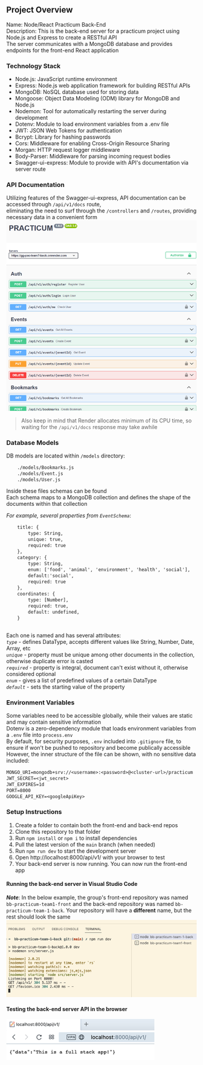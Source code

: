 ## Project Overview

Name: Node/React Practicum Back-End  
Description: This is the back-end server for a practicum project using Node.js and Express to create a RESTful API  
The server communicates with a MongoDB database and provides endpoints for the front-end React application

### Technology Stack

* Node.js: JavaScript runtime environment
* Express: Node.js web application framework for building RESTful APIs
* MongoDB: NoSQL database used for storing data
* Mongoose: Object Data Modeling (ODM) library for MongoDB and Node.js
* Nodemon: Tool for automatically restarting the server during development
* Dotenv: Module to load environment variables from a .env file
* JWT: JSON Web Tokens for authentication
* Bcrypt: Library for hashing passwords
* Cors: Middleware for enabling Cross-Origin Resource Sharing
* Morgan: HTTP request logger middleware
* Body-Parser: Middleware for parsing incoming request bodies
* Swagger-ui-express: Module to provide with API's documentation via server route 
    
### API Documentation

Utilizing features of the Swagger-ui-express, API documentation can be accessed through `/api/v1/docs` route,  
eliminating the need to surf through the `/controllers` and `/routes`, providing necessary data in a convenient form  
![Swagger Docs Image](https://github.com/Code-the-Dream-School/gg-pac-team7-back/raw/main/images/back-end-swagger-docs.PNG)  
> Also keep in mind that Render allocates minimum of its CPU time, so waiting for the `/api/v1/docs` response may take awhile     

### Database Models

DB models are located within `/models` directory:
```
    ./models/Bookmarks.js
    ./models/Event.js
    ./models/User.js
```
Inside these files schemas can be found     
Each schema maps to a MongoDB collection and defines the shape of the documents within that collection 

_For example, several properties from `EventSchema`_:
``` 
    title: {
        type: String,
        unique: true,
        required: true
    },
    category: {
        type: String,
        enum: ['food', 'animal', 'environment', 'health', 'social'],
        default:'social',
        required: true
    },
    coordinates: {
        type: [Number],
        required: true,
        default: undefined,
    }
    
```
Each one is named and has several attributes:   
_`type`_ - defines DataType, accepts different values like String, Number, Date, Array, etc   
_`unique`_ - property must be unique among other documents in the collection, otherwise duplicate error is casted   
_`required`_ - property is integral, document can't exist without it, otherwise considered optional   
_`enum`_ - gives a list of predefined values of a certain DataType  
_`default`_ - sets the starting value of the property

### Environment Variables

Some variables need to be accessible globally, while their values are static and may contain sensitive information  
Dotenv is a zero-dependency module that loads environment variables from a `.env` file into `process.env`  
By default, for security purposes, `.env` included into `.gitignore` file, to ensure if won't be pushed to repository and become publically accessible  
However, the inner structure of the file can be shown, with no sensitive data included:
```
MONGO_URI=mongodb+srv://<username>:<password>@<cluster-url>/practicum
JWT_SECRET=<jwt_secret>
JWT_EXPIRES=1d
PORT=8000
GOOGLE_API_KEY=<googleApiKey>
```

### Setup Instructions

1. Create a folder to contain both the front-end and back-end repos
2. Clone this repository to that folder
3. Run `npm install` or `npm i` to install dependencies
4. Pull the latest version of the `main` branch (when needed)
5. Run `npm run dev` to start the development server
6. Open http://localhost:8000/api/v1/ with your browser to test
7. Your back-end server is now running. You can now run the front-end app

#### Running the back-end server in Visual Studio Code

_**Note**_: In the below example, the group's front-end repository was named `bb-practicum-team1-front` and the back-end repository was named `bb-practicum-team-1-back`. Your repository will have a **different** name, but the rest should look the same  
![Back end running in VSCode](https://github.com/Code-the-Dream-School/gg-pac-team7-back/raw/main/images/back-end-running-vsc.png)   

#### Testing the back-end server API in the browser   

![Back end running in browser](https://github.com/Code-the-Dream-School/gg-pac-team7-back/raw/main/images/back-end-running-browser.png) 
